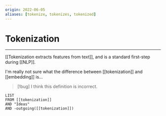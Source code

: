 ```yaml
---
origin: 2022-06-05
aliases: [tokenize, tokenizes, tokenized]
---
```

# Tokenization
---
[[Tokenization extracts features from text]], and is a standard first-step during [[NLP]]. 

I'm really not sure what the difference between [[tokenization]] and [[embedding]] is...

>[!bug]
>I think this definition is incorrect.

```dataview
LIST 
FROM [[tokenization]]
AND "Ideas"
AND -outgoing([[tokenization]])
```

